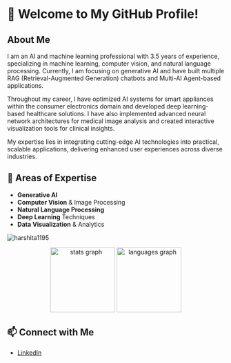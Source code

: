 # 👋 Welcome to My GitHub Profile!

## About Me
I am an AI and machine learning professional with 3.5 years of experience, specializing in machine learning, computer vision, and natural language processing. Currently, I am focusing on generative AI and have built multiple RAG (Retrieval-Augmented Generation) chatbots and Multi-AI Agent-based applications.

Throughout my career, I have optimized AI systems for smart appliances within the consumer electronics domain and developed deep learning-based healthcare solutions. I have also implemented advanced neural network architectures for medical image analysis and created interactive visualization tools for clinical insights.

My expertise lies in integrating cutting-edge AI technologies into practical, scalable applications, delivering enhanced user experiences across diverse industries.

## 🚀 Areas of Expertise
- **Generative AI** 
- **Computer Vision** & Image Processing
- **Natural Language Processing**
- **Deep Learning** Techniques
- **Data Visualization** & Analytics

<p align="left"> <img src="https://komarev.com/ghpvc/?username=harshita1195&label=Profile%20views&color=0e75b6&style=flat" alt="harshita1195" /> </p>

<div align="center">
  <img src="https://github-readme-stats.vercel.app/api?username=Harshita1195&hide_title=false&hide_rank=true&show_icons=true&include_all_commits=true&count_private=true&disable_animations=false&theme=dracula&locale=en&hide_border=false" height="150" alt="stats graph"  />
  <img src="https://github-readme-stats.vercel.app/api/top-langs?username=Harshita1195&locale=en&hide_title=false&layout=compact&card_width=320&langs_count=5&theme=dracula&hide_border=false" height="150" alt="languages graph"  />
</div>

## 📫 Connect with Me
- [LinkedIn](https://www.linkedin.com/in/harshita95/)
  


